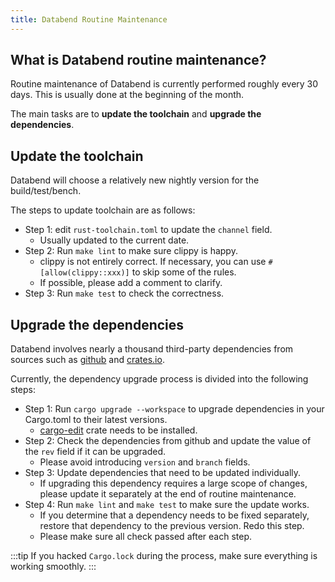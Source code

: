 ```yaml
---
title: Databend Routine Maintenance
---
```


## What is Databend routine maintenance?

Routine maintenance of Databend is currently performed roughly every 30 days. This is usually done at the beginning of the month.

The main tasks are to **update the toolchain** and **upgrade the dependencies**.

## Update the toolchain

Databend will choose a relatively new nightly version for the build/test/bench.

The steps to update toolchain are as follows:

- Step 1: edit `rust-toolchain.toml` to update the `channel` field.
  - Usually updated to the current date.
- Step 2: Run `make lint` to make sure clippy is happy.
  - clippy is not entirely correct. If necessary, you can use `#[allow(clippy::xxx)]` to skip some of the rules.
  - If possible, please add a comment to clarify.
- Step 3: Run `make test` to check the correctness.

## Upgrade the dependencies

Databend involves nearly a thousand third-party dependencies from sources such as [github](https://github.com/) and [crates.io](https://crates.io/).

Currently, the dependency upgrade process is divided into the following steps:

- Step 1: Run `cargo upgrade --workspace` to upgrade dependencies in your Cargo.toml to their latest versions.
  - [cargo-edit](https://crates.io/crates/cargo-edit) crate needs to be installed.
- Step 2: Check the dependencies from github and update the value of the `rev` field if it can be upgraded.
  - Please avoid introducing `version` and `branch` fields.
- Step 3: Update dependencies that need to be updated individually.
  - If upgrading this dependency requires a large scope of changes, please update it separately at the end of routine maintenance.
- Step 4: Run `make lint` and `make test` to make sure the update works.
  - If you determine that a dependency needs to be fixed separately, restore that dependency to the previous version. Redo this step.
  - Please make sure all check passed after each step.

:::tip
If you hacked `Cargo.lock` during the process, make sure everything is working smoothly.
:::

